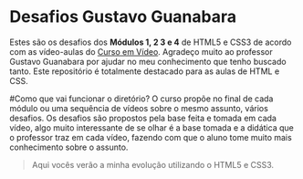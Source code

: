 # Desafios Gustavo Guanabara

Estes são os desafios dos <strong>Módulos 1, 2 3 e 4</strong> de HTML5 e CSS3 de acordo com as vídeo-aulas do <a href="https://youtube.com/cursoemvideo/">Curso em Vídeo</a>. Agradeço muito ao professor Gustavo Guanabara por ajudar no meu conhecimento que tenho buscado tanto. Este repositório é totalmente destacado para as aulas de HTML e CSS.

#Como que vai funcionar o diretório?
O curso propõe no final de cada módulo ou uma sequência de vídeos sobre o mesmo assunto, vários desafios. Os desafios são propostos pela base feita e tomada em cada vídeo, algo muito interessante de se olhar é a base tomada e a didática que o professor traz em cada vídeo, fazendo com que o aluno tome muito mais conhecimento sobre o assunto.

>Aqui vocês verão a minha evolução utilizando o HTML5 e CSS3.
